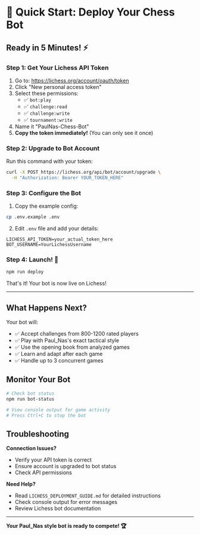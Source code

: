 # 🚀 Quick Start: Deploy Your Chess Bot

## Ready in 5 Minutes! ⚡

### Step 1: Get Your Lichess API Token
1. Go to: https://lichess.org/account/oauth/token
2. Click "New personal access token"
3. Select these permissions:
   - ✅ `bot:play`
   - ✅ `challenge:read` 
   - ✅ `challenge:write`
   - ✅ `tournament:write`
4. Name it "PaulNas-Chess-Bot"
5. **Copy the token immediately!** (You can only see it once)

### Step 2: Upgrade to Bot Account
Run this command with your token:
```bash
curl -X POST https://lichess.org/api/bot/account/upgrade \
  -H "Authorization: Bearer YOUR_TOKEN_HERE"
```

### Step 3: Configure the Bot
1. Copy the example config:
```bash
cp .env.example .env
```

2. Edit `.env` file and add your details:
```env
LICHESS_API_TOKEN=your_actual_token_here
BOT_USERNAME=YourLichessUsername
```

### Step 4: Launch! 🚀
```bash
npm run deploy
```

That's it! Your bot is now live on Lichess!

---

## What Happens Next?

Your bot will:
- ✅ Accept challenges from 800-1200 rated players
- ✅ Play with Paul_Nas's exact tactical style  
- ✅ Use the opening book from analyzed games
- ✅ Learn and adapt after each game
- ✅ Handle up to 3 concurrent games

## Monitor Your Bot

```bash
# Check bot status
npm run bot-status

# View console output for game activity
# Press Ctrl+C to stop the bot
```

## Troubleshooting

**Connection Issues?**
- Verify your API token is correct
- Ensure account is upgraded to bot status
- Check API permissions

**Need Help?**
- Read `LICHESS_DEPLOYMENT_GUIDE.md` for detailed instructions
- Check console output for error messages
- Review Lichess bot documentation

---

**Your Paul_Nas style bot is ready to compete! 🏆**